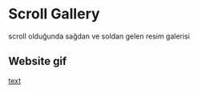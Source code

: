 # Scroll Gallery

scroll olduğunda sağdan ve soldan gelen resim galerisi

## Website gif
[text](recording-2024-07-30-11-53-25-ezgif.com-video-to-gif-converter.webm)